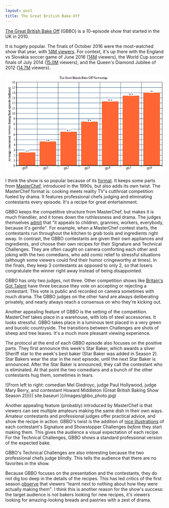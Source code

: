 ```yaml
---
layout: post
title: The Great British Bake-Off
---
```


<a href="https://en.wikipedia.org/wiki/The_Great_British_Bake_Off">The Great British Bake Off</a> (GBBO) is a 10-episode show that started in the UK in 2010. 


It is hugely popular.
The finals of October 2016 were the most-watched show that year, with <a href="http://www.huffingtonpost.co.uk/entry/great-british-bake-off-2016-viewing-figures-final-candice_uk_5811ccbee4b04660a4380e16">14M viewers</a>.
For context, it's up there with the England vs Slovakia soccer game of June 2016 (<a href="https://www.theguardian.com/media/2016/jun/21/england-euro-2016-draw-slovakia-pulls-years-biggest-tv-audience">14M</a> viewers), the World Cup soccer finals of July 2014 (<a href="https://www.theguardian.com/media/2014/jul/14/world-cup-final-viewers-germany-bbc-itv">15.0M</a> viewers), and the Queen's Diamond Jubilee of 2012 (<a href="https://www.theguardian.com/news/datablog/2012/jun/06/queen-s-diamond-jubilee-in-numbers">14.7M</a> viewers).

![GBBO viewership over time](/images/gbbo_histogram.png)

<p>
I think the show is so popular because of its <a href="https://en.wikipedia.org/wiki/The_Great_British_Bake_Off#Format">format</a>. It keeps some parts from <a href="https://www.youtube.com/watch?v=pDlKPKn_9f0">MasterChef</a>, introduced in the 1990s, but also adds its own twist.
The MasterChef format is: cooking meets reality TV's cutthroat competition fueled by drama. It features professional chefs judging and eliminating contestants every episode. It's a recipe for great entertainment.
</p><p>
GBBO keeps the competitive structure from MasterChef, but makes it is much friendlier, and it tones down the ruthlessness and drama. The judges themselves <a href='https://www.theguardian.com/tv-and-radio/2016/jul/17/great-british-bake-off-secrets-success-paul-hollywood-mary-berry'>admit</a> that <q>it appeals to children, grannies, workers, everybody, because it's gentle</q>. For example, when a MasterChef contest starts, the contestants run throughout the kitchen to grab tools and ingredients right away. In contrast, the GBBO contestants are given their own appliances and ingredients, and choose their own recipes for their Signature and Technical Challenges. They are often caught on camera comforting each other and joking with the two comedians, who add comic relief to stressful situations (although some viewers could find their humor cringeworthy at times). In the finals, they keep 3 contestants as opposed to only 2, so that losers congratulate the winner right away instead of being disappointed.
</p><p>
GBBO has only two judges, not three. Other competition shows like <a href='https://en.wikipedia.org/wiki/Britain%27s_Got_Talent'>Britain's Got Talent</a> have three because they vote on accepting or rejecting a contestant. This vote is public and recorded on camera sometimes with much drama. The GBBO judges on the other hand are always deliberating privately, and nearly always reach a consensus on who they're kicking out.
</p><p>
Another appealing feature of GBBO is the setting of the competition. MasterChef takes place in a warehouse, with lots of steel accessories. It looks stressful. GBBO takes place in a luminous tent placed in a very green and bucolic countryside. The transitions between Challenges are shots of sheep and tree leaves. It's a much more pleasant viewing experience.
</p><p>
The protocol at the end of each GBBO episode also focuses on the positive parts. They first announce this week's Star Baker, which awards a silver Sheriff star to the week's best baker (Star Baker was added in Season 2). Star Bakers wear the star in the next episode, until the next Star Baker is announced. After the Star Baker is announced, they call the contestant who is eliminated. At that point the two comedians and a bunch of the other contestants hug them, sometimes in tears.
</p>

![From left to right: comedian Mel Giedroyc, judge Paul Hollywood, judge Mary Berry, and contestant Howard Middleton (Great British Baking Show Season 2)]({{ site.baseurl }}/images/gbbo_photo.jpg)

<p>
Another appealing feature (probably) introduced by MasterChef is that viewers can see multiple amateurs making the same dish in their own ways. Amateur contestants and professional judges offer practical advice, and show the recipe in action. 
GBBO's twist is the addition of <a href="http://www.tomhovey.co.uk/the-great-british-bake-off/">nice illustrations</a> of each contestant's Signature and Showstopper Challenges <em>before</em> they start making them. This gives the audience a visual expectation of each recipe. For the Technical Challenges, GBBO shows a standard professional version of the expected bake.
</p><p>
GBBO's Technical Challenges are also interesting because the two professional chefs judge blindly. This tells the audience that there are no favorites in the show.
</p><p>
Because GBBO focuses on the presentation and the contestants, they do not dig too deep in the details of the recipes. This has led critics of the first season <a href="http://www.telegraph.co.uk/culture/tvandradio/7950624/The-Great-British-Bake-Off-BBC-Two-review.html">observe</a> that viewers <q>learnt next to nothing about how they were actually making them</q>. I think this is another reason for the show's success: the target audience is not bakers looking for new recipes, it's viewers looking for amazing-looking breads and pastries with a zest of drama.
</p>

